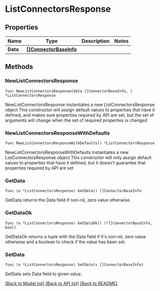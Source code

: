 # ListConnectorsResponse

## Properties

Name | Type | Description | Notes
------------ | ------------- | ------------- | -------------
**Data** | [**[]ConnectorBaseInfo**](ConnectorBaseInfo.md) |  |

## Methods

### NewListConnectorsResponse

`func NewListConnectorsResponse(data []ConnectorBaseInfo, ) *ListConnectorsResponse`

NewListConnectorsResponse instantiates a new ListConnectorsResponse object
This constructor will assign default values to properties that have it defined,
and makes sure properties required by API are set, but the set of arguments
will change when the set of required properties is changed

### NewListConnectorsResponseWithDefaults

`func NewListConnectorsResponseWithDefaults() *ListConnectorsResponse`

NewListConnectorsResponseWithDefaults instantiates a new ListConnectorsResponse object
This constructor will only assign default values to properties that have it defined,
but it doesn't guarantee that properties required by API are set

### GetData

`func (o *ListConnectorsResponse) GetData() []ConnectorBaseInfo`

GetData returns the Data field if non-nil, zero value otherwise.

### GetDataOk

`func (o *ListConnectorsResponse) GetDataOk() (*[]ConnectorBaseInfo, bool)`

GetDataOk returns a tuple with the Data field if it's non-nil, zero value otherwise
and a boolean to check if the value has been set.

### SetData

`func (o *ListConnectorsResponse) SetData(v []ConnectorBaseInfo)`

SetData sets Data field to given value.



[[Back to Model list]](../README.md#documentation-for-models) [[Back to API list]](../README.md#documentation-for-api-endpoints) [[Back to README]](../README.md)
